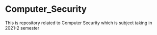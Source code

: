 # Computer_Security
This is repository related to Computer Security which is subject taking in 2021-2 semester
